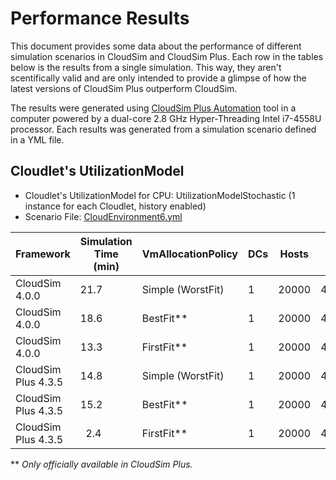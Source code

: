 # Performance Results

This document provides some data about the performance of different simulation
scenarios in CloudSim and CloudSim Plus. 
Each row in the tables below is the results from a single simulation.
This way, they aren't scentifically valid and are only intended to provide a 
glimpse of how the latest versions of CloudSim Plus outperform CloudSim.

The results were generated using [CloudSim Plus Automation](http://github.com/manoelcampos/cloudsim-plus-automation) tool 
in a computer powered by a dual-core 2.8 GHz Hyper-Threading Intel i7-4558U processor.
Each results was generated from a simulation scenario defined in a YML file.


## Cloudlet's UtilizationModel

- Cloudlet's UtilizationModel for CPU: UtilizationModelStochastic (1 instance for each Cloudlet, history enabled)
- Scenario File: [CloudEnvironment6.yml](https://github.com/manoelcampos/cloudsim-plus-automation/blob/master/CloudEnvironment6.yml)

| Framework          |Simulation Time (min)|VmAllocationPolicy|DCs|Hosts|VMs   |Cloudlets|
|--------------------|---------------------|------------------|---|-----|------|---------|
| CloudSim 4.0.0     |21.7                 |Simple (WorstFit) |1  |20000|40000 |50000    |
| CloudSim 4.0.0     |18.6                 |BestFit**         |1  |20000|40000 |50000    |
| CloudSim 4.0.0     |13.3                 |FirstFit**        |1  |20000|40000 |50000    |
| CloudSim Plus 4.3.5|14.8                 |Simple (WorstFit) |1  |20000|40000 |50000    |
| CloudSim Plus 4.3.5|15.2                 |BestFit**         |1  |20000|40000 |50000    |
| CloudSim Plus 4.3.5|&nbsp;&nbsp;2.4      |FirstFit**        |1  |20000|40000 |50000    |

\** *Only officially available in CloudSim Plus.*

